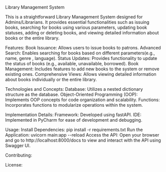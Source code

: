 Library Management System

This is a straightforward Library Management System designed for Admins/Librarians. It provides essential functionalities such as issuing books, searching for books using various parameters, updating book statuses, adding or deleting books, and viewing detailed information about books or the entire library.

Features:
Book Issuance: Allows users to issue books to patrons.
Advanced Search: Enables searching for books based on different parameters(e.g., name, genre , language).
Status Updates: Provides functionality to update the status of books (e.g., available, unavailable, borrowed).
Book Management: Includes features to add new books to the system or remove existing ones.
Comprehensive Views: Allows viewing detailed information about books individually or the entire library.

Technologies and Concepts:
Database: Utilizes a nested dictionary structure as the database.
Object-Oriented Programming (OOP): Implements OOP concepts for code organization and scalability.
Functions: Incorporates functions to modularize operations within the system.

Implementation Details:
Framework: Developed using fastAPI.
IDE: Implemented in PyCharm for ease of development and debugging.

Usage:
Install Dependencies:
  pip install -r requirements.txt
Run the Application: 
  uvicorn main:app --reload
Access the API:
  Open your browser and go to http://localhost:8000/docs to view and interact with the API using Swagger UI.

Contributing:


License:
